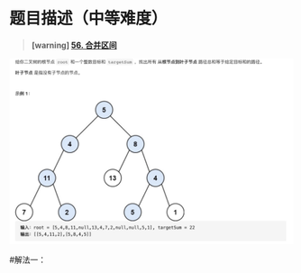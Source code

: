 #  **题目描述（中等难度）**

> **[warning] [56. 合并区间](https://leetcode-cn.com/problems/merge-intervals/)**

![](../image/113.png)

#解法一：


